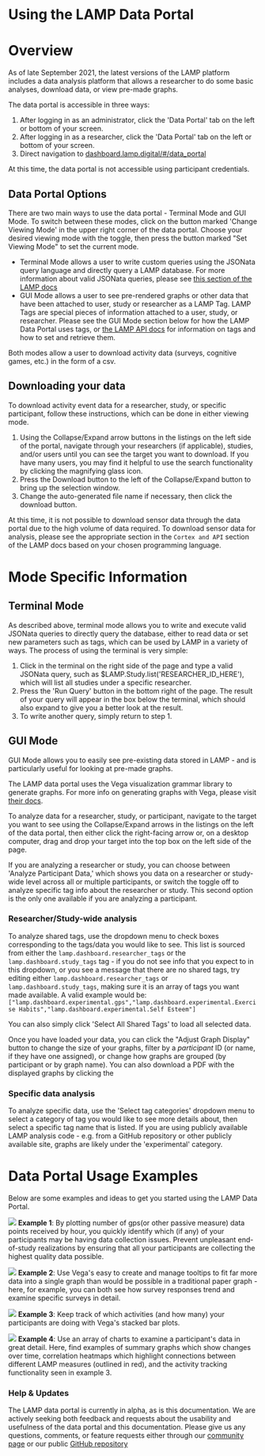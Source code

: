 # Using the LAMP Data Portal

# Overview

As of late September 2021, the latest versions of the LAMP platform includes a data analysis platform that allows a researcher to do some basic analyses, download data, or view pre-made graphs.

The data portal is accessible in three ways:
1. After logging in as an administrator, click the 'Data Portal' tab on the left or bottom of your screen.
2. After logging in as a researcher, click the 'Data Portal' tab on the left or bottom of your screen.
3. Direct navigation to [dashboard.lamp.digital/#/data_portal](dashboard.lamp.digital/#/data_portal)

At this time, the data portal is not accessible using participant credentials.


## Data Portal Options

There are two main ways to use the data portal - Terminal Mode and GUI Mode. To switch between these modes, click on the button marked 'Change Viewing Mode' in the upper right corner of the data portal. Choose your desired viewing mode with the toggle, then press the button marked "Set Viewing Mode" to set the current mode.

- Terminal Mode allows a user to write custom queries using the JSONata query language and directly query a LAMP database. For more information about valid JSONata queries, please see [this section of the LAMP docs](https://docs.lamp.digital/data_science/jsonata)
- GUI Mode allows a user to see pre-rendered graphs or other data that have been attached to user, study or researcher as a LAMP Tag. LAMP Tags are special pieces of information attached to a user, study, or researcher. Please see the GUI Mode section below for how the LAMP Data Portal uses tags, or [the LAMP API docs](https://docs.lamp.digital/api/list-all-tags-set-for-or-by-a-researcher-study-participant-activity-or-sensor) for information on tags and how to set and retrieve them.

Both modes allow a user to download activity data (surveys, cognitive games, etc.) in the form of a csv.

## Downloading your data

To download activity event data for a researcher, study, or specific participant, follow these instructions, which can be done in either viewing mode.

1. Using the Collapse/Expand arrow buttons in the listings on the left side of the portal, navigate through your researchers (if applicable), studies, and/or users until you can see the target you want to download. If you have many users, you may find it helpful to use the search functionality by clicking the magnifying glass icon.
2. Press the Download button to the left of the Collapse/Expand button to bring up the selection window.
3. Change the auto-generated file name if necessary, then click the download button.

At this time, it is not possible to download sensor data through the data portal due to the high volume of data required. To download sensor data for analysis, please see the appropriate section in the `Cortex and API` section of the LAMP docs based on your chosen programming language.


# Mode Specific Information

## Terminal Mode


As described above, terminal mode allows you to write and execute valid JSONata queries to directly query the database, either to read data or set new parameters such as tags, which can be used by LAMP in a variety of ways. The process of using the terminal is very simple:

1. Click in the terminal on the right side of the page and type a valid JSONata query, such as $LAMP.Study.list('RESEARCHER_ID_HERE'), which will list all studies under a specific researcher.
2. Press the 'Run Query' button in the bottom right of the page. The result of your query will appear in the box below the terminal, which should also expand to give you a better look at the result.
3. To write another query, simply return to step 1.


## GUI Mode

GUI Mode allows you to easily see pre-existing data stored in LAMP - and is particularly useful for looking at pre-made graphs.

The LAMP data portal uses the Vega visualization grammar library to generate graphs. For more info on generating graphs with Vega, please visit [their docs](https://vega.github.io/vega/docs/).

To analyze data for a researcher, study, or participant, navigate to the target you want to see using the Collapse/Expand arrows in the listings on the left of the data portal, then either click the right-facing arrow or, on a desktop computer, drag and drop your target into the top box on the left side of the page.

If you are analyzing a researcher or study, you can choose between 'Analyze Participant Data,' which shows you data on a researcher or study-wide level across all or multiple participants, or switch the toggle off to analyze specific tag info about the researcher or study. This second option is the only one available if you are analyzing a participant.


### Researcher/Study-wide analysis
To analyze shared tags, use the dropdown menu to check boxes corresponding to the tags/data you would like to see. This list is sourced from either the `lamp.dashboard.researcher_tags` or the `lamp.dashboard.study_tags` tag - if you do not see info that you expect to in this dropdown, or you see a message that there are no shared tags, try editing either `lamp.dashboard.researcher_tags` or `lamp.dashboard.study_tags`, making sure it is an array of tags you want made available. A valid example would be:
```["lamp.dashboard.experimental.gps","lamp.dashboard.experimental.Exercise Habits","lamp.dashboard.experimental.Self Esteem"]```

You can also simply click 'Select All Shared Tags' to load all selected data.

Once you have loaded your data, you can click the "Adjust Graph Display" button to change the size of your graphs, filter by a *participant* ID (or name, if they have one assigned), or change how graphs are grouped (by participant or by graph name). You can also download a PDF with the displayed graphs by clicking the 

### Specific data analysis
To analyze specific data, use the 'Select tag categories' dropdown menu to select a category of tag you would like to see more details about, then select a specific tag name that is listed. If you are using publicly available LAMP analysis code - e.g. from a GitHub repository or other publicly available site, graphs are likely under the 'experimental' category.


# Data Portal Usage Examples

Below are some examples and ideas to get you started using the LAMP Data Portal.

![](assets/docs_gps_scatter_example.png)
**Example 1**: By plotting number of gps(or other passive measure) data points received by hour, you quickly identify which (if any) of your participants may be having data collection issues. Prevent unpleasant end-of-study realizations by ensuring that all your participants are collecting the highest quality data possible.  

![](assets/docs_tooltip_example.png)
**Example 2**: Use Vega's easy to create and manage tooltips to fit far more data into a single graph than would be possible in a traditional paper graph - here, for example, you can both see how survey responses trend and examine specific surveys in detail.  

![](assets/docs_activity_counts.png)
**Example 3**: Keep track of which activities (and how many) your participants are doing with Vega's stacked bar plots.  


![](assets/docs_example_charts.png)
**Example 4**: Use an array of charts to examine a participant's data in great detail. Here, find examples of summary graphs which show changes over time, correlation heatmaps which highlight connections between different LAMP measures (outlined in red), and the activity tracking functionality seen in example 3.  

### Help & Updates
The LAMP data portal is currently in alpha, as is this documentation. We are actively seeking both feedback and requests about the usability and usefulness of the data portal and this documentation. Please give us any questions, comments, or feature requests either through our [community page](community.lamp.digital) or our public [GitHub repository](https://github.com/BIDMCDigitalPsychiatry/LAMP-platform/issues)

